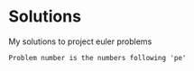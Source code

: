 # Solutions
My solutions to project euler problems

```
Problem number is the numbers following 'pe'
```
